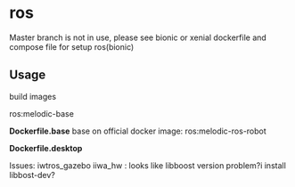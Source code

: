 # ros
Master branch is not in use, please see bionic or xenial
dockerfile and compose file for setup ros(bionic)


## Usage
build images

ros:melodic-base

**Dockerfile.base**
base on official docker image: ros:melodic-ros-robot

**Dockerfile.desktop**


Issues:
iwtros_gazebo
iiwa_hw : looks like libboost version problem?i
install libbost-dev?



